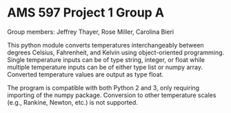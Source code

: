 # AMS 597 Project 1 Group A
Group members: Jeffrey Thayer, Rose Miller, Carolina Bieri

This python module converts temperatures interchangeably between degrees Celsius, Fahrenheit, and Kelvin using object-oriented programming. Single temperature inputs can be of type string, integer, or float while multiple temperature inputs can be of either type list or numpy array. Converted temperature values are output as type float. 

The program is compatible with both Python 2 and 3, only requiring importing of the numpy package. Conversion to other temperature scales (e.g., Rankine, Newton, etc.) is not supported. 


